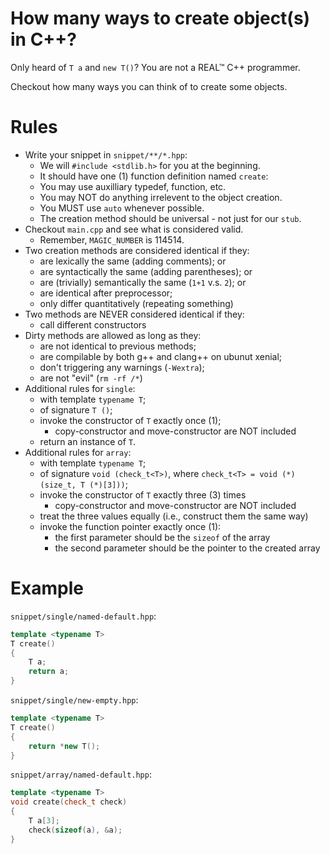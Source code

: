 # How many ways to create object(s) in C++?

Only heard of `T a` and `new T()`? You are not a REAL™ C++ programmer.

Checkout how many ways you can think of to create some objects.

# Rules

* Write your snippet in `snippet/**/*.hpp`:
    * We will `#include <stdlib.h>` for you at the beginning.
    * It should have one (1) function definition named `create`:
    * You may use auxilliary typedef, function, etc.
    * You may NOT do anything irrelevent to the object creation.
    * You MUST use `auto` whenever possible.
    * The creation method should be universal - not just for our `stub`.
* Checkout `main.cpp` and see what is considered valid.
    * Remember, `MAGIC_NUMBER` is 114514.
* Two creation methods are considered identical if they:
    * are lexically the same (adding comments); or
    * are syntactically the same (adding parentheses); or
    * are (trivially) semantically the same (`1+1` v.s. `2`); or
    * are identical after preprocessor;
    * only differ quantitatively (repeating something)
* Two methods are NEVER considered identical if they:
    * call different constructors
* Dirty methods are allowed as long as they:
    * are not identical to previous methods;
    * are compilable by both g++ and clang++ on ubunut xenial;
    * don't triggering any warnings (`-Wextra`);
    * are not "evil" (`rm -rf /*`)
* Additional rules for `single`:
    * with template `typename T`;
    * of signature `T ()`;
    * invoke the constructor of `T` exactly once (1);
        * copy-constructor and move-constructor are NOT included
    * return an instance of `T`.
* Additional rules for `array`:
    * with template `typename T`;
    * of signature `void (check_t<T>)`, where `check_t<T> = void (*)(size_t, T (*)[3]))`;
    * invoke the constructor of `T` exactly three (3) times
        * copy-constructor and move-constructor are NOT included
    * treat the three values equally (i.e., construct them the same way)
    * invoke the function pointer exactly once (1):
        * the first parameter should be the `sizeof` of the array
        * the second parameter should be the pointer to the created array

# Example

`snippet/single/named-default.hpp`:
```c++
template <typename T>
T create()
{
    T a;
    return a;
}
```

`snippet/single/new-empty.hpp`:
```c++
template <typename T>
T create()
{
    return *new T();
}
```

`snippet/array/named-default.hpp`:
```c++
template <typename T>
void create(check_t check)
{
    T a[3];
    check(sizeof(a), &a);
}
```
